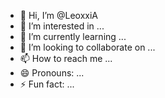 - 👋 Hi, I’m @LeoxxiA
- 👀 I’m interested in ...
- 🌱 I’m currently learning ...
- 💞️ I’m looking to collaborate on ...
- 📫 How to reach me ...
- 😄 Pronouns: ...
- ⚡ Fun fact: ...

<!---
LeoxxiA/LeoxxiA is a ✨ special ✨ repository because its `README.md` (this file) appears on your GitHub profile.
You can click the Preview link to take a look at your changes.
--->
